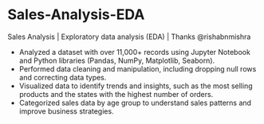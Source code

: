 # Sales-Analysis-EDA 
Sales Analysis | Exploratory data analysis (EDA) |  Thanks @rishabnmishra

- Analyzed a dataset with over 11,000+ records using Jupyter Notebook and Python libraries (Pandas, NumPy, Matplotlib, Seaborn).
- Performed data cleaning and manipulation, including dropping null rows and correcting data types.
- Visualized data to identify trends and insights, such as the most selling products and the states with the highest number of orders.
- Categorized sales data by age group to understand sales patterns and improve business strategies.
